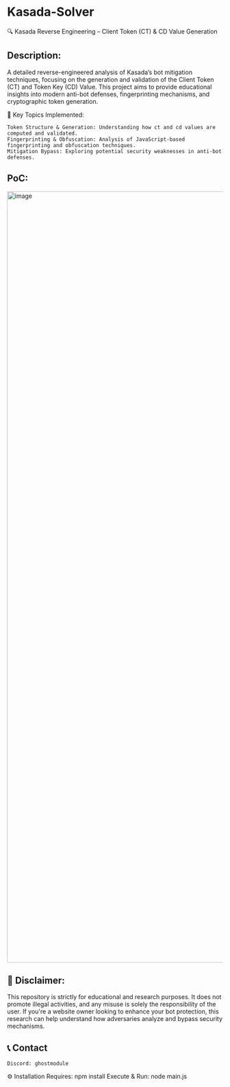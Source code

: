 # Kasada-Solver
🔍 Kasada Reverse Engineering – Client Token (CT) &amp; CD Value Generation

## Description:
A detailed reverse-engineered analysis of Kasada’s bot mitigation techniques, focusing on the generation and validation of the Client Token (CT) and Token Key (CD) Value. This project aims to provide educational insights into modern anti-bot defenses, fingerprinting mechanisms, and cryptographic token generation.

📌 Key Topics Implemented:

    Token Structure & Generation: Understanding how ct and cd values are computed and validated.
    Fingerprinting & Obfuscation: Analysis of JavaScript-based fingerprinting and obfuscation techniques.
    Mitigation Bypass: Exploring potential security weaknesses in anti-bot defenses. 
    
## PoC:
<img width="1796" alt="image" src="https://github.com/user-attachments/assets/9795c658-938a-4736-902f-9a17c829b47c" />


## 🚨 Disclaimer:
This repository is strictly for educational and research purposes. It does not promote illegal activities, and any misuse is solely the responsibility of the user. If you're a website owner looking to enhance your bot protection, this research can help understand how adversaries analyze and bypass security mechanisms.


## 📞 Contact
    Discord: ghostmodule
    
⚙️ Installation
Requires: npm install
Execute & Run: node main.js
